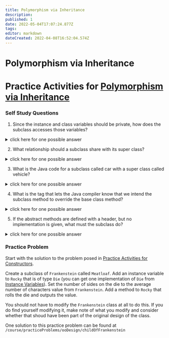```yaml
---
title: Polymorphism via Inheritance
description: 
published: 1
date: 2022-05-04T17:07:24.877Z
tags: 
editor: markdown
dateCreated: 2022-04-08T16:52:04.574Z
---
```


# Polymorphism via Inheritance

# Practice Activities for [Polymorphism via Inheritance](/ooDesign/inheritance)



### Self Study Questions
1. Since the instance and class variables should be private, how does the subclass accesses those variables?
<details>
<summary>click here for one possible answer</summary>
  
getters and setters.
</details>

2. What relationship should a subclass share with its super class?
<details>
<summary>click here for one possible answer</summary>
  
an "is a" or "is a kind of" relationship.
</details>

3. What is the Java code for a subclass called car with a super class called vehicle?
<details>
<summary>click here for one possible answer</summary>
  
public class car extends vehicle {
  
}
</details>

4. What is the tag that lets the Java compiler know that we intend the subclass method to override the base class method?
<details>
<summary>click here for one possible answer</summary>
  
**@Override**
</details>

5. If the abstract methods are defined with a header, but no implementation is given, what must the subclass do?
<details>
<summary>click here for one possible answer</summary>
  
A subclass must implement all of the abstract methods.
</details>

### Practice Problem

Start with the solution to the problem posed in [Practice Activities for Constructors](/practiceActivities/ooDesign/constructors).

Create a subclass of `Frankenstein` called `Meatloaf`.  Add an instance variable to `Rocky` that is of type `Die` (you can get one implementation of `Die` from [Instance Variables](/ooConcepts/variables)).  Set the number of sides on the die to the average number of characters value from `Frankenstein`.  Add a method to `Rocky` that rolls the die and outputs the value.

You should not have to modify the `Frankenstein` class at all to do this.  If you do find yourself modifying it, make note of what you modify and consider whether that shoud have been part of the original design of the class.

One solution to this practice problem can be found at `/course/practiceProblems/ooDesign/childOfFrankenstein`
